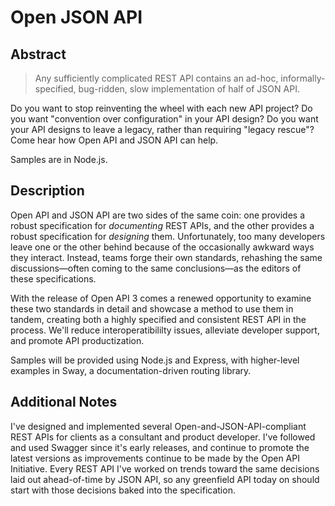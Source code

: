 # Open JSON API

## Abstract

> Any sufficiently complicated REST API contains an ad-hoc, informally-specified, bug-ridden, slow implementation of half of JSON API.

Do you want to stop reinventing the wheel with each new API project? Do you want "convention over configuration" in your API design? Do you want your API designs to leave a legacy, rather than requiring "legacy rescue"? Come hear how Open API and JSON API can help.

Samples are in Node.js.

## Description

Open API and JSON API are two sides of the same coin: one provides a robust specification for _documenting_ REST APIs, and the other provides a robust specification for _designing_ them. Unfortunately, too many developers leave one or the other behind because of the occasionally awkward ways they interact. Instead, teams forge their own standards, rehashing the same discussions—often coming to the same conclusions—as the editors of these specifications.

With the release of Open API 3 comes a renewed opportunity to examine these two standards in detail and showcase a method to use them in tandem, creating both a highly specified and consistent REST API in the process. We'll reduce interoperatibililty issues, alleviate developer support, and promote API productization.

Samples will be provided using Node.js and Express, with higher-level examples in Sway, a documentation-driven routing library.

## Additional Notes

I've designed and implemented several Open-and-JSON-API-compliant REST APIs for clients as a consultant and product developer. I've followed and used Swagger since it's early releases, and continue to promote the latest versions as improvements continue to be made by the Open API Initiative. Every REST API I've worked on trends toward the same decisions laid out ahead-of-time by JSON API, so any greenfield API today on should start with those decisions baked into the specification.
